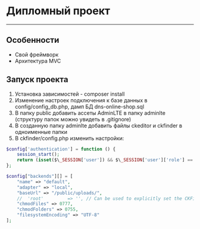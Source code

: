 # Дипломный проект

---

## Особенности

- Свой фреймворк
- Архитектура MVC

## Запуск проекта

1. Установка зависимостей - composer install
2. Изменение настроек подключения к базе данных в config/config_db.php, дамп БД dns-online-shop.sql
3. В папку public добавить ассеты AdminLTE в папку adminlte (структуру папок можно увидеть в .gitignore)
4. В созданную папку adminlte добавить файлы ckeditor и ckfinder в одноименные папки
5. В ckfinder/config.php изменить настройки:

```php
$config['authentication'] = function () {
    session_start();
    return (isset($\_SESSION['user']) && $\_SESSION['user']['role'] == 'admin');
};
```

```php
$config["backends"][] = [
	"name" => "default",
	"adapter" => "local",
	"baseUrl" => "/public/uploads/",
	//  'root'         => '', // Can be used to explicitly set the CKFinder user files directory.
	"chmodFiles" => 0777,
	"chmodFolders" => 0755,
	"filesystemEncoding" => "UTF-8"
];
```
